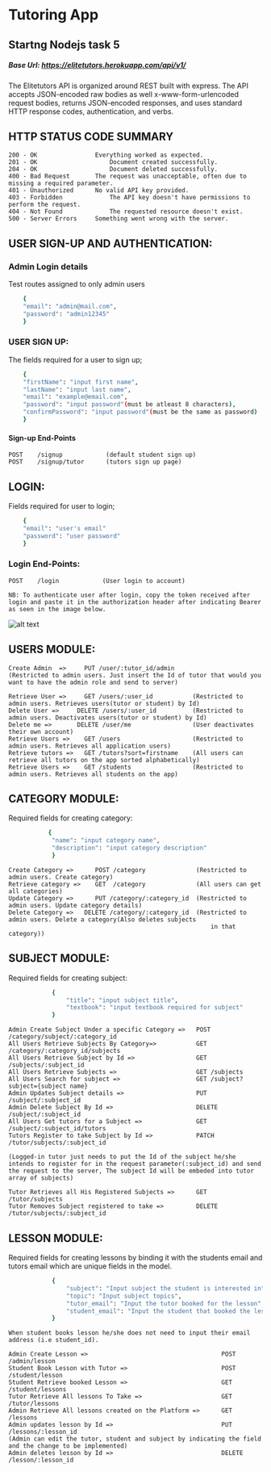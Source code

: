 # Tutoring App
 ## Startng Nodejs task 5

 ##### Base Url:  https://elitetutors.herokuapp.com/api/v1/

The Elitetutors API is organized around REST built with express. The API accepts JSON-encoded raw bodies as well x-www-form-urlencoded request bodies, returns JSON-encoded responses, and uses standard HTTP response codes, authentication, and verbs. 


## HTTP STATUS CODE SUMMARY
```
200 - OK	            Everything worked as expected.
201 - OK                    Document created successfully.
204 - OK                    Document deleted successfully.
400 - Bad Request	    The request was unacceptable, often due to missing a required parameter.
401 - Unauthorized	    No valid API key provided.
403 - Forbidden	            The API key doesn't have permissions to perform the request.
404 - Not Found	            The requested resource doesn't exist.
500 - Server Errors	    Something went wrong with the server.
```

## USER SIGN-UP AND AUTHENTICATION:
### Admin Login details
Test routes assigned to only admin users
```bash
    {
    "email": "admin@mail.com",
    "password": "admin12345"
    }
```
### USER SIGN UP: 
The fields required for a user to sign up;
```bash
    {
    "firstName": "input first name",
    "lastName": "input last name",
    "email": "example@email.com",
    "password": "input password"(must be atleast 8 characters),
    "confirmPassword": "input password"(must be the same as password)
    }
```
#### Sign-up End-Points 
    POST    /signup            (default student sign up)
    POST    /signup/tutor      (tutors sign up page)

## LOGIN:
Fields required for user to login;
```bash
    {
    "email": "user's email"
    "password": "user password"
    }   
```
### Login End-Points:
    POST    /login            (User login to account)
    
`NB: To authenticate user after login, copy the token received after login and paste it in the authorization header after indicating Bearer as seen in the image below.`


![alt text](https://res.cloudinary.com/ihunaya/image/upload/v1588939883/Startng/Node%20js/Screenshot_15_uame8y.png)

## USERS MODULE:
```
Create Admin  =>     PUT /user/:tutor_id/admin     
(Restricted to admin users. Just insert the Id of tutor that would you want to have the admin role and send to server) 

Retrieve User =>     GET /users/:user_id           (Restricted to admin users. Retrieves users(tutor or student) by Id)
Delete User =>     DELETE /users/:user_id          (Restricted to admin users. Deactivates users(tutor or student) by Id)
Delete me =>       DELETE /user/me                 (User deactivates their own account)
Retrieve Users =>    GET /users                    (Restricted to admin users. Retrieves all application users)
Retrieve tutors =>   GET /tutors?sort=firstname    (All users can retrieve all tutors on the app sorted alphabetically)
Retrieve Users =>    GET /students                 (Restricted to admin users. Retrieves all students on the app)
```

## CATEGORY MODULE:
Required fields for creating category:
```bash
           {
            "name": "input category name",
            "description": "input category description" 
            }
```
```
Create Category =>      POST /category              (Restricted to admin users. Create category)
Retrieve category =>    GET  /category              (All users can get all categories)
Update Category =>      PUT /category/:category_id  (Restricted to admin users. Update category details)
Delete Category =>   DELETE /category/:category_id  (Restricted to admin users. Delete a category(Also deletes subjects 
                                                        in that category))
```
## SUBJECT MODULE: 
Required fields for creating subject:
```bash
            {
                "title": "input subject title",
                "textbook": "input textbook required for subject"
            }
```
```
Admin Create Subject Under a specific Category =>   POST /category/subject/:category_id      
All Users Retrieve Subjects By Category=>           GET /category/:category_id/subjects  
All Users Retrieve Subject by Id =>                 GET /subjects/:subject_id    
All Users Retrieve Subjects =>                      GET /subjects        
All Users Search for subject =>                     GET /subject?subject={subject name}
Admin Updates Subject details =>                    PUT /subject/:subject_id
Admin Delete Subject By Id =>                       DELETE /subject/:subject_id              
All Users Get tutors for a Subject =>               GET /subject/:subject_id/tutors    
Tutors Register to take Subject by Id =>            PATCH /tutor/subjects/:subject_id 

(Logged-in tutor just needs to put the Id of the subject he/she intends to register for in the request parameter(:subject_id) and send the request to the server, The subject Id will be embeded into tutor array of subjects)

Tutor Retrieves all His Registered Subjects =>      GET /tutor/subjects
Tutor Removes Subject registered to take =>         DELETE /tutor/subjects/:subject_id
```
## LESSON MODULE: 
Required fields for creating lessons by binding it with the students email and tutors email which are unique fields in the model.
```bash
            {
                "subject": "Input subject the student is interested in",
                "topic": "Input subject topics",
                "tutor_email": "Input the tutor booked for the lesson",
                "student_email": "Input the student that booked the lesson"
            }
```
`When student books lesson he/she does not need to input their email address (i.e student_id).`
```
Admin Create Lesson =>                                     POST /admin/lesson
Student Book Lesson with Tutor =>                          POST /student/lesson
Student Retrieve booked Lesson =>                          GET /student/lessons
Tutor Retrieve All lessons To Take =>                      GET /tutor/lessons
Admin Retrieve All lessons created on the Platform =>      GET /lessons
Admin updates lesson by Id =>                              PUT /lessons/:lesson_id 
(Admin can edit the tutor, student and subject by indicating the field and the change to be implemented)
Admin deletes lesson by Id =>                              DELETE /lesson/:lesson_id
```
